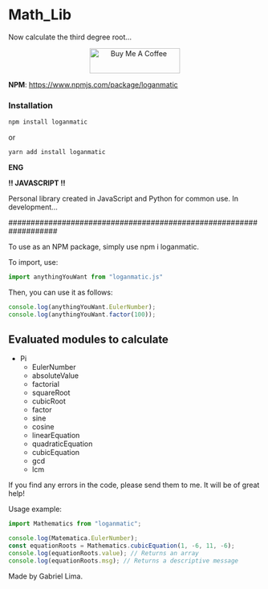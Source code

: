 # Math_Lib

Now calculate the third degree root...

<p align="center">
	<a href="https://www.buymeacoffee.com/gabriellogan" target="_blank">
		<img src="https://cdn.buymeacoffee.com/buttons/v2/default-yellow.png" alt="Buy Me A Coffee" style="height: 50px !important;width: 180px !important;" >
	</a>
</p>

**NPM**: https://www.npmjs.com/package/loganmatic

### Installation

```bash
npm install loganmatic
```

or

```bash
yarn add install loganmatic
```

**ENG**

**!! JAVASCRIPT !!**

Personal library created in JavaScript and Python for common use. In development...

###################################################################

To use as an NPM package, simply use npm i loganmatic.

To import, use:

```js
import anythingYouWant from "loganmatic.js"
```

Then, you can use it as follows:

```js
console.log(anythingYouWant.EulerNumber);
console.log(anythingYouWant.factor(100));
```

## Evaluated modules to calculate

  * Pi
	* EulerNumber
	* absoluteValue
	* factorial
	* squareRoot
	* cubicRoot
	* factor
	* sine
	* cosine
	* linearEquation
	* quadraticEquation
	* cubicEquation
	* gcd
	* lcm

If you find any errors in the code, please send them to me. It will be of great help!

Usage example:

```js
import Mathematics from "loganmatic";

console.log(Matematica.EulerNumber);
const equationRoots = Mathematics.cubicEquation(1, -6, 11, -6);
console.log(equationRoots.value); // Returns an array
console.log(equationRoots.msg); // Returns a descriptive message
```

Made by Gabriel Lima.
